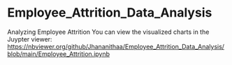 # Employee_Attrition_Data_Analysis
Analyzing Employee Attrition
You can view the visualized charts in the Juypter viewer: https://nbviewer.org/github/Jhananithaa/Employee_Attrition_Data_Analysis/blob/main/Employee_Attrition.ipynb
